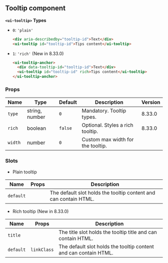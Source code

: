 ## Tooltip component

**`<ui-tooltip>` Types**

- `0`: `'plain'`

  ```html
  <div aria-describedby="tooltip-id">Text</div>
  <ui-tooltip id="tooltip-id">Tips content</ui-tooltip>
  ```

- `1`: `'rich'` (New in 8.33.0)

  ```html
  <ui-tooltip-anchor>
    <div data-tooltip-id="tooltip-id">Text</div>
    <ui-tooltip id="tooltip-id" rich>Tips content</ui-tooltip>
  </ui-tooltip-anchor>
  ```

### Props

| Name    | Type           | Default | Description                       | Version |
| ------- | -------------- | ------- | --------------------------------- | ------- |
| `type`  | string, number | `0`     | Mandatory. Tooltip types.         | 8.33.0  |
| `rich`  | boolean        | `false` | Optional. Styles a rich tooltip.  | 8.33.0  |
| `width` | number         | `0`     | Custom max width for the tooltip. |         |

### Slots

- Plain tooltip

| Name      | Props | Description                                                      |
| --------- | ----- | ---------------------------------------------------------------- |
| `default` |       | The default slot holds the tooltip content and can contain HTML. |

- Rich tooltip (New in 8.33.0)

| Name      | Props       | Description                                                      |
| --------- | ----------- | ---------------------------------------------------------------- |
| `title`   |             | The title slot holds the tooltip title and can contain HTML.     |
| `default` | `linkClass` | The default slot holds the tooltip content and can contain HTML. |
